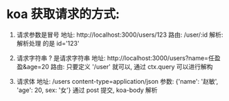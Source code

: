 koa 获取请求的方式: 
==================
1. 请求参数是冒号
     地址: http://localhost:3000/users/123
     路由: /user/:id
     解析: 解析处理 的是  id='123'


2. 请求字符串 ? 是请求字符串
     地址: http://localhost:3000/users?name=任盈盈&age=20
     路由: 只要定义 '/user' 就可以, 通过 ctx.query 可以进行解构


3. 请求体
     地址: /users 
     content-type=application/json
     参数: {'name': '赵敏', 'age': 20, sex: '女'}
     通过 post 提交, koa-body 解析